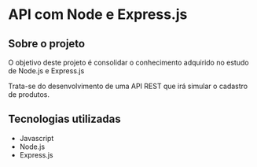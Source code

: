 # API com Node e Express.js

## Sobre o projeto

O objetivo deste projeto é consolidar o conhecimento adquirido no estudo de Node.js e Express.js

Trata-se do desenvolvimento de uma API REST que irá simular o cadastro de produtos. 

## Tecnologias utilizadas

- Javascript
- Node.js
- Express.js

